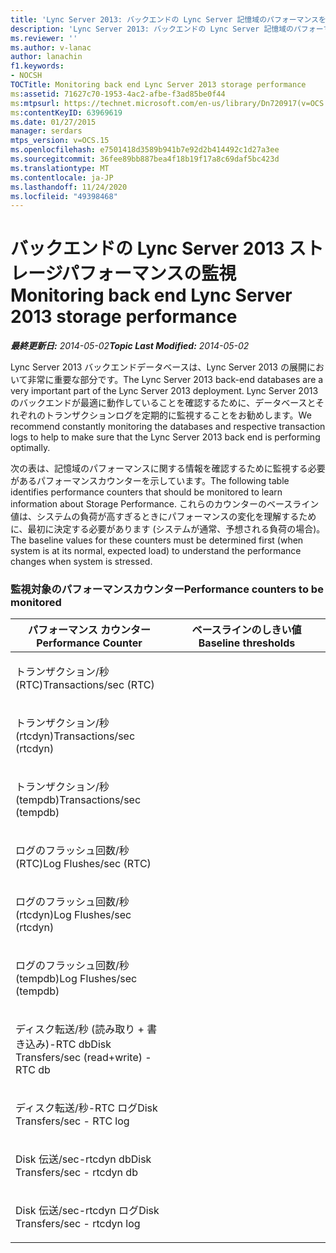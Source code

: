 ```yaml
---
title: 'Lync Server 2013: バックエンドの Lync Server 記憶域のパフォーマンスを監視する'
description: 'Lync Server 2013: バックエンドの Lync Server 記憶域のパフォーマンスを監視しています。'
ms.reviewer: ''
ms.author: v-lanac
author: lanachin
f1.keywords:
- NOCSH
TOCTitle: Monitoring back end Lync Server 2013 storage performance
ms:assetid: 71627c70-1953-4ac2-afbe-f3ad85be0f44
ms:mtpsurl: https://technet.microsoft.com/en-us/library/Dn720917(v=OCS.15)
ms:contentKeyID: 63969619
ms.date: 01/27/2015
manager: serdars
mtps_version: v=OCS.15
ms.openlocfilehash: e7501418d3589b941b7e92d2b414492c1d27a3ee
ms.sourcegitcommit: 36fee89bb887bea4f18b19f17a8c69daf5bc423d
ms.translationtype: MT
ms.contentlocale: ja-JP
ms.lasthandoff: 11/24/2020
ms.locfileid: "49398468"
---
```

# <a name="monitoring-back-end-lync-server-2013-storage-performance"></a><span data-ttu-id="5ee9f-103">バックエンドの Lync Server 2013 ストレージパフォーマンスの監視</span><span class="sxs-lookup"><span data-stu-id="5ee9f-103">Monitoring back end Lync Server 2013 storage performance</span></span>

<div data-xmlns="http://www.w3.org/1999/xhtml">

<div class="topic" data-xmlns="http://www.w3.org/1999/xhtml" data-msxsl="urn:schemas-microsoft-com:xslt" data-cs="https://msdn.microsoft.com/">

<div data-asp="https://msdn2.microsoft.com/asp">



</div>

<div id="mainSection">

<div id="mainBody"><span data-ttu-id="5ee9f-104">

<span> </span></span><span class="sxs-lookup"><span data-stu-id="5ee9f-104">

<span> </span></span></span>

<span data-ttu-id="5ee9f-105">_**最終更新日:** 2014-05-02_</span><span class="sxs-lookup"><span data-stu-id="5ee9f-105">_**Topic Last Modified:** 2014-05-02_</span></span>

<span data-ttu-id="5ee9f-106">Lync Server 2013 バックエンドデータベースは、Lync Server 2013 の展開において非常に重要な部分です。</span><span class="sxs-lookup"><span data-stu-id="5ee9f-106">The Lync Server 2013 back-end databases are a very important part of the Lync Server 2013 deployment.</span></span> <span data-ttu-id="5ee9f-107">Lync Server 2013 のバックエンドが最適に動作していることを確認するために、データベースとそれぞれのトランザクションログを定期的に監視することをお勧めします。</span><span class="sxs-lookup"><span data-stu-id="5ee9f-107">We recommend constantly monitoring the databases and respective transaction logs to help to make sure that the Lync Server 2013 back end is performing optimally.</span></span>

<span data-ttu-id="5ee9f-108">次の表は、記憶域のパフォーマンスに関する情報を確認するために監視する必要があるパフォーマンスカウンターを示しています。</span><span class="sxs-lookup"><span data-stu-id="5ee9f-108">The following table identifies performance counters that should be monitored to learn information about Storage Performance.</span></span> <span data-ttu-id="5ee9f-109">これらのカウンターのベースライン値は、システムの負荷が高すぎるときにパフォーマンスの変化を理解するために、最初に決定する必要があります (システムが通常、予想される負荷の場合)。</span><span class="sxs-lookup"><span data-stu-id="5ee9f-109">The baseline values for these counters must be determined first (when system is at its normal, expected load) to understand the performance changes when system is stressed.</span></span>

### <a name="performance-counters-to-be-monitored"></a><span data-ttu-id="5ee9f-110">監視対象のパフォーマンスカウンター</span><span class="sxs-lookup"><span data-stu-id="5ee9f-110">Performance counters to be monitored</span></span>

<table>
<colgroup>
<col style="width: 50%" />
<col style="width: 50%" />
</colgroup>
<thead>
<tr class="header">
<th><span data-ttu-id="5ee9f-111">パフォーマンス カウンター</span><span class="sxs-lookup"><span data-stu-id="5ee9f-111">Performance Counter</span></span></th>
<th><span data-ttu-id="5ee9f-112">ベースラインのしきい値</span><span class="sxs-lookup"><span data-stu-id="5ee9f-112">Baseline thresholds</span></span></th>
</tr>
</thead>
<tbody>
<tr class="odd">
<td><p><span data-ttu-id="5ee9f-113">トランザクション/秒 (RTC)</span><span class="sxs-lookup"><span data-stu-id="5ee9f-113">Transactions/sec (RTC)</span></span></p></td>
<td></td>
</tr>
<tr class="even">
<td><p><span data-ttu-id="5ee9f-114">トランザクション/秒 (rtcdyn)</span><span class="sxs-lookup"><span data-stu-id="5ee9f-114">Transactions/sec (rtcdyn)</span></span></p></td>
<td></td>
</tr>
<tr class="odd">
<td><p><span data-ttu-id="5ee9f-115">トランザクション/秒 (tempdb)</span><span class="sxs-lookup"><span data-stu-id="5ee9f-115">Transactions/sec (tempdb)</span></span></p></td>
<td></td>
</tr>
<tr class="even">
<td><p><span data-ttu-id="5ee9f-116">ログのフラッシュ回数/秒 (RTC)</span><span class="sxs-lookup"><span data-stu-id="5ee9f-116">Log Flushes/sec (RTC)</span></span></p></td>
<td></td>
</tr>
<tr class="odd">
<td><p><span data-ttu-id="5ee9f-117">ログのフラッシュ回数/秒 (rtcdyn)</span><span class="sxs-lookup"><span data-stu-id="5ee9f-117">Log Flushes/sec (rtcdyn)</span></span></p></td>
<td></td>
</tr>
<tr class="even">
<td><p><span data-ttu-id="5ee9f-118">ログのフラッシュ回数/秒 (tempdb)</span><span class="sxs-lookup"><span data-stu-id="5ee9f-118">Log Flushes/sec (tempdb)</span></span></p></td>
<td></td>
</tr>
<tr class="odd">
<td><p><span data-ttu-id="5ee9f-119">ディスク転送/秒 (読み取り + 書き込み)-RTC db</span><span class="sxs-lookup"><span data-stu-id="5ee9f-119">Disk Transfers/sec (read+write) - RTC db</span></span></p></td>
<td></td>
</tr>
<tr class="even">
<td><p><span data-ttu-id="5ee9f-120">ディスク転送/秒-RTC ログ</span><span class="sxs-lookup"><span data-stu-id="5ee9f-120">Disk Transfers/sec - RTC log</span></span></p></td>
<td></td>
</tr>
<tr class="odd">
<td><p><span data-ttu-id="5ee9f-121">Disk 伝送/sec-rtcdyn db</span><span class="sxs-lookup"><span data-stu-id="5ee9f-121">Disk Transfers/sec - rtcdyn db</span></span></p></td>
<td></td>
</tr>
<tr class="even">
<td><p><span data-ttu-id="5ee9f-122">Disk 伝送/sec-rtcdyn ログ</span><span class="sxs-lookup"><span data-stu-id="5ee9f-122">Disk Transfers/sec - rtcdyn log</span></span></p></td>
<td></td>
</tr>
</tbody>
</table><span data-ttu-id="5ee9f-123">


</div>

<span> </span>

</div>

</div>

</span><span class="sxs-lookup"><span data-stu-id="5ee9f-123">


</div>

<span> </span>

</div>

</div>

</span></span></div>

